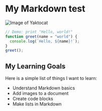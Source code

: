 # My Markdown test

![Image of Yaktocat](https://octodex.github.com/images/yaktocat.png)

```javascript
// Demo: print "Hello, world!"
function greet(name = "world") {
  console.log(`Hello, ${name}!`);
}
greet();
```

## My Learning Goals

Here is a simple list of things I want to learn:

- Understand Markdown basics
- Add images to a document
- Create code blocks
- Make lists in Markdown

